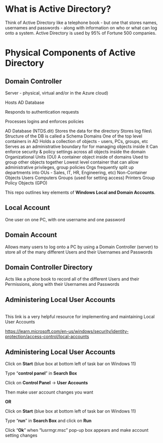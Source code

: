 <h1>What is Active Directory?</h1>
Think of Active Directory like a telephone book - but one that stores names, usernames and passwords - along with information on who or what can log onto a system.
Active Directory is used by 95% of Fortune 500 companies.

<h1>Physical Components of Active Directory</h1>
	<h2>Domain Controller</h2>
		<p></p>Server - physical, virtual and/or in the Azure cloud)</p>
		<p>Hosts AD Database</p>
		<p>Responds to authentication requests</p>
		<p>Processes logins and enforces policies</p>
	AD Database (NTDS.dit)
		Stores the data for the directory
		Stores log files\
		Structure of the DB is called a Schema
Domains
	One of the top level containers in AD
	Holds a collection of objects - users, PCs, groups, etc
	Serves as an administrative boundary for for managing objects inside it
	Can enforce security & policy settings across all objects inside the domain
Organizational Units (OU)
	A container object inside of domains
	Used to group other objects together
	Lowest level container that can allow administrative privileges, group policies
	Orgs frequently split up departments into OUs - Sales, IT, HR, Engineering, etc)
Non-Container Objects
	Users
	Computers
	Groups (used for setting access)
	Printers
	Group Policy Objects (GPO)


This repo outlines key elements of <b>Windows Local and Domain Accounts</b>.<br/>
	<h2>Local Account</h2> 
 		One user on one PC, with one username and one password</h2>
	<h2>Domain Account</h2> 
 		Allows many users to log onto a PC by using a Domain Controller (server) to store all of the many different Users and their Usernames and Passwords</h2>
	<h2>Domain Controller Directory</h2> 
 		Acts like a phone book to record all of the different Users and their Permissions, along with their Usernames and Passwords</h2>
	<h2>Administering Local User Accounts</h2>	
 		This link is a very helpful resource for implementing and maintaining Local User Accounts</h2>
   		<p>https://learn.microsoft.com/en-us/windows/security/identity-protection/access-control/local-accounts</p>
	<h2>Administering Local User Accounts</h2>
		<p>Click on <b>Start</b> (blue box at bottom left of task bar on Windows 11)</p>
		<p>Type “<b>control panel</b>” in <b>Search Box</b></p>
		<p>Click on <b>Control Panel</b> -> <b>User Accounts</b></p>
		<p>Then make user account changes you want</p>
    	<b><p>OR</b></p>
		<p>Click on <b>Start</b> (blue box at bottom left of task bar on Windows 11)</p>
		<p>Type “<b>run</b>” in <b>Search Box</b> and click on <b>Run</b></p>
		<p>Click “<b>Ok</b>” when “lusrmgr.msc” pop-up box appears and make account setting changes</p>
